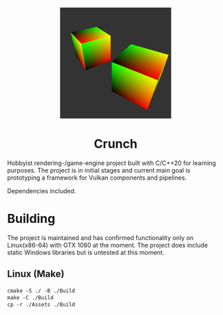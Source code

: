 <p align="center">
  <img width="258" height="258" src="https://raw.githubusercontent.com/heikkiseppanen/crunch/master/crunch.png">
</p>
<h1 align="center">
    Crunch
</h1>
Hobbyist rendering-/game-engine project built with C/C++20 for learning purposes. The project is in initial stages and current main goal is prototyping a framework for Vulkan components and pipelines.

Dependencies included.

# Building
The project is maintained and has confirmed functionality only on Linux(x86-64) with GTX 1080 at the moment. The project does include static Windows libraries but is untested at this moment.

## Linux (Make)
```
cmake -S ./ -B ./Build
make -C ./Build
cp -r ./Assets ./Build
```
